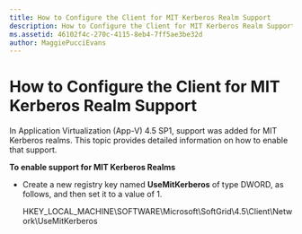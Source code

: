 ```yaml
---
title: How to Configure the Client for MIT Kerberos Realm Support
description: How to Configure the Client for MIT Kerberos Realm Support
ms.assetid: 46102f4c-270c-4115-8eb4-7ff5ae3be32d
author: MaggiePucciEvans
---
```


# How to Configure the Client for MIT Kerberos Realm Support


In Application Virtualization (App-V) 4.5 SP1, support was added for MIT Kerberos realms. This topic provides detailed information on how to enable that support.

**To enable support for MIT Kerberos Realms**

-   Create a new registry key named **UseMitKerberos** of type DWORD, as follows, and then set it to a value of 1.

    HKEY\_LOCAL\_MACHINE\\SOFTWARE\\Microsoft\\SoftGrid\\4.5\\Client\\Network\\UseMitKerberos

 

 






